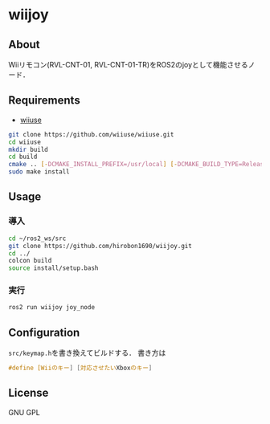 # wiijoy
## About
Wiiリモコン(RVL-CNT-01, RVL-CNT-01-TR)をROS2のjoyとして機能させるノード．

## Requirements
- [wiiuse](https://github.com/wiiuse/wiiuse)
```bash
git clone https://github.com/wiiuse/wiiuse.git
cd wiiuse
mkdir build
cd build
cmake .. [-DCMAKE_INSTALL_PREFIX=/usr/local] [-DCMAKE_BUILD_TYPE=Release] [-DBUILD_EXAMPLE_SDL=NO]
sudo make install
```

## Usage
### 導入
```bash
cd ~/ros2_ws/src
git clone https://github.com/hirobon1690/wiijoy.git
cd ../
colcon build
source install/setup.bash
```

### 実行
```bash
ros2 run wiijoy joy_node
```

## Configuration
`src/keymap.h`を書き換えてビルドする．
書き方は
```cpp
#define [Wiiのキー] [対応させたいXboxのキー]
```

## License
GNU GPL